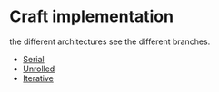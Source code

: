 # Craft implementation

the different architectures see the different branches.

- [Serial](https://github.com/xjh2000/craft_implementation/tree/Serial)
- [Unrolled](https://github.com/xjh2000/craft_implementation/tree/Unrolled)
- [Iterative](https://github.com/xjh2000/craft_implementation/tree/Iterative)
